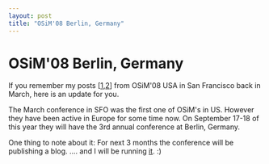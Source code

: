 ```yaml
---
layout: post
title: "OSiM'08 Berlin, Germany"
---
```

OSiM'08 Berlin, Germany
===
If you remember my posts \[[1][0],[2][1]\] from OSiM'08 USA in San Francisco back in March, here is an update for you.  
  
The March conference in SFO was the first one of OSiM's in US. However they have been active in Europe for some time now. On September 17-18 of this year they will have the 3rd annual conference at Berlin, Germany.  
  
One thing to note about it: For next 3 months the conference will be publishing a blog. .... and I will be running [it][2]. :)

[0]: http://jyro.blogspot.com/2008/03/osim-usa-2008-day-1.html
[1]: http://jyro.blogspot.com/2008/03/osim-usa-2008-day-2.html
[2]: http://blog.osimworld.com/?p=5
